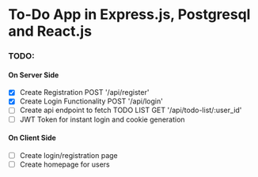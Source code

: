 # To-Do App in Express.js, Postgresql and React.js

### TODO:
#### On Server Side
- [X] Create Registration POST '/api/register'
- [X] Create Login Functionality POST '/api/login'
- [ ] Create api endpoint to fetch TODO LIST GET '/api/todo-list/:user_id'
- [ ] JWT Token for instant login and cookie generation
#### On Client Side
- [ ] Create login/registration page
- [ ] Create homepage for users
